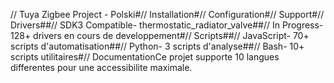 // Tuya Zigbee Project - Polski#// Installation#// Configuration#// Support#// Drivers##// SDK3 Compatible- thermostatic_radiator_valve##// In Progress- 128+ drivers en cours de developpement#// Scripts##// JavaScript- 70+ scripts d'automatisation##// Python- 3 scripts d'analyse##// Bash- 10+ scripts utilitaires#// DocumentationCe projet supporte 10 langues differentes pour une accessibilite maximale.